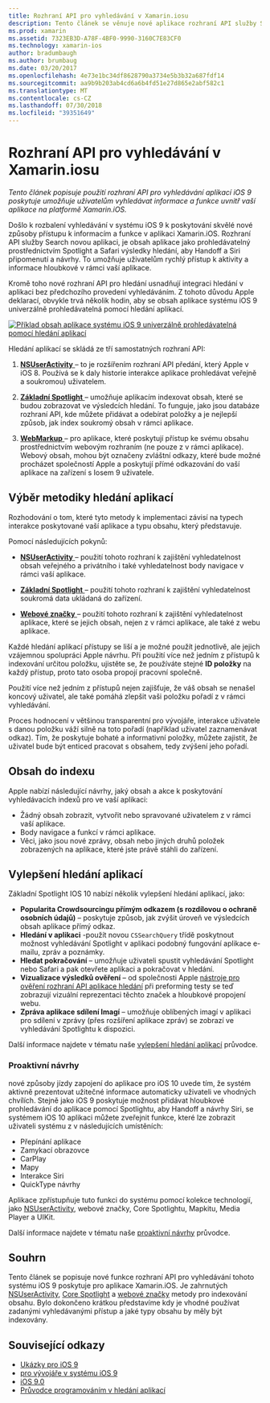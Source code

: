 ```yaml
---
title: Rozhraní API pro vyhledávání v Xamarin.iosu
description: Tento článek se věnuje nové aplikace rozhraní API služby Search poskytovaného Iosem 9 umožňuje uživatelům vyhledávat informace a funkce uvnitř vaší aplikace na platformě Xamarin.iOS.
ms.prod: xamarin
ms.assetid: 7323EB3D-A78F-4BF0-9990-3160C7E83CF0
ms.technology: xamarin-ios
author: bradumbaugh
ms.author: brumbaug
ms.date: 03/20/2017
ms.openlocfilehash: 4e73e1bc34df8628790a3734e5b3b32a687fdf14
ms.sourcegitcommit: aa9b9b203ab4cd6a6b4fd51e27d865e2abf582c1
ms.translationtype: MT
ms.contentlocale: cs-CZ
ms.lasthandoff: 07/30/2018
ms.locfileid: "39351649"
---
```

# <a name="search-apis-in-xamarinios"></a>Rozhraní API pro vyhledávání v Xamarin.iosu

_Tento článek popisuje použití rozhraní API pro vyhledávání aplikací iOS 9 poskytuje umožňuje uživatelům vyhledávat informace a funkce uvnitř vaší aplikace na platformě Xamarin.iOS._

Došlo k rozbalení vyhledávání v systému iOS 9 k poskytování skvělé nové způsoby přístupu k informacím a funkce v aplikaci Xamarin.iOS. Rozhraní API služby Search novou aplikaci, je obsah aplikace jako prohledávatelný prostřednictvím Spotlight a Safari výsledky hledání, aby Handoff a Siri připomenutí a návrhy. To umožňuje uživatelům rychlý přístup k aktivity a informace hloubkové v rámci vaší aplikace.

Kromě toho nové rozhraní API pro hledání usnadňují integraci hledání v aplikaci bez předchozího provedení vyhledáváním. Z tohoto důvodu Apple deklarací, obvykle trvá několik hodin, aby se obsah aplikace systému iOS 9 univerzálně prohledávatelná pomocí hledání aplikací.

[![](images/intro01.png "Příklad obsah aplikace systému iOS 9 univerzálně prohledávatelná pomocí hledání aplikací")](images/intro01.png#lightbox)

Hledání aplikací se skládá ze tří samostatných rozhraní API:

1. [**NSUserActivity** ](nsuseractivity.md) – to je rozšířením rozhraní API předání, který Apple v iOS 8. Používá se k daly historie interakce aplikace prohledávat veřejně a soukromou) uživatelem.

2. [**Základní Spotlight** ](corespotlight.md) – umožňuje aplikacím indexovat obsah, které se budou zobrazovat ve výsledcích hledání. To funguje, jako jsou databáze rozhraní API, kde můžete přidávat a odebírat položky a je nejlepší způsob, jak index soukromý obsah v rámci aplikace.

3. [**WebMarkup** ](web-markup.md) – pro aplikace, které poskytují přístup ke svému obsahu prostřednictvím webovým rozhraním (ne pouze z v rámci aplikace). Webový obsah, mohou být označeny zvláštní odkazy, které bude možné procházet společností Apple a poskytují přímé odkazování do vaší aplikace na zařízení s Iosem 9 uživatele.

## <a name="selecting-an-app-search-approach"></a>Výběr metodiky hledání aplikací

Rozhodování o tom, které tyto metody k implementaci závisí na typech interakce poskytované vaší aplikace a typu obsahu, který představuje.

Pomocí následujících pokynů:

- [**NSUserActivity** ](nsuseractivity.md) – použití tohoto rozhraní k zajištění vyhledatelnost obsah veřejného a privátního i také vyhledatelnost body navigace v rámci vaší aplikace.

- [**Základní Spotlight** ](corespotlight.md) – použití tohoto rozhraní k zajištění vyhledatelnost soukromá data ukládaná do zařízení.

- [**Webové značky** ](web-markup.md) – použití tohoto rozhraní k zajištění vyhledatelnost aplikace, které se jejich obsah, nejen z v rámci aplikace, ale také z webu aplikace.

Každé hledání aplikací přístupy se liší a je možné použít jednotlivě, ale jejich vzájemnou spolupráci Apple návrhu. Při použití více než jedním z přístupů k indexování určitou položku, ujistěte se, že používáte stejné **ID položky** na každý přístup, proto tato osoba propojí pracovní společně.

Použití více než jedním z přístupů nejen zajišťuje, že váš obsah se nenašel koncový uživatel, ale také pomáhá zlepšit vaši položku pořadí z v rámci vyhledávání.

Proces hodnocení v většinou transparentní pro vývojáře, interakce uživatele s danou položku váží silně na toto pořadí (například uživatel zaznamenávat odkaz).
Tím, že poskytuje bohaté a informativní položky, můžete zajistit, že uživatel bude být enticed pracovat s obsahem, tedy zvýšení jeho pořadí.

## <a name="what-content-to-index"></a>Obsah do indexu

Apple nabízí následující návrhy, jaký obsah a akce k poskytování vyhledávacích indexů pro ve vaší aplikaci:

 - Žádný obsah zobrazit, vytvořit nebo spravované uživatelem z v rámci vaší aplikace.
 - Body navigace a funkcí v rámci aplikace.
 - Věci, jako jsou nové zprávy, obsah nebo jiných druhů položek zobrazených na aplikace, které jste právě stáhli do zařízení.

## <a name="app-search-enhancements"></a>Vylepšení hledání aplikací

Základní Spotlight IOS 10 nabízí několik vylepšení hledání aplikací, jako:

- **Popularita Crowdsourcingu přímým odkazem (s rozdílovou o ochraně osobních údajů)** – poskytuje způsob, jak zvýšit úroveň ve výsledcích obsah aplikace přímý odkaz.
- **Hledání v aplikaci** -použít novou `CSSearchQuery` třídě poskytnout možnost vyhledávání Spotlight v aplikaci podobný fungování aplikace e-mailu, zpráv a poznámky.
- **Hledat pokračování** – umožňuje uživateli spustit vyhledávání Spotlight nebo Safari a pak otevřete aplikaci a pokračovat v hledání.
- **Vizualizace výsledků ověření** – od společnosti Apple [nástroje pro ověření rozhraní API aplikace hledání](https://search.developer.apple.com/appsearch-validation-tool) při preforming testy se teď zobrazují vizuální reprezentaci těchto značek a hloubkové propojení webu.
- **Zpráva aplikace sdílení Imagí** – umožňuje oblíbených imagí v aplikaci pro sdílení v zprávy (přes rozšíření aplikace zpráv) se zobrazí ve vyhledávání Spotlightu k dispozici.

Další informace najdete v tématu naše [vylepšení hledání aplikací](~/ios/platform/search/app-search-enhancements.md) průvodce.

### <a name="proactive-suggestions"></a>Proaktivní návrhy

nové způsoby jízdy zapojení do aplikace pro iOS 10 uvede tím, že systém aktivně prezentovat užitečné informace automaticky uživateli ve vhodných chvílích. Stejně jako iOS 9 poskytuje možnost přidávat hloubkové prohledávání do aplikace pomocí Spotlightu, aby Handoff a návrhy Siri, se systémem iOS 10 aplikaci můžete zveřejnit funkce, které lze zobrazit uživateli systému z v následujících umístěních:

- Přepínání aplikace
- Zamykací obrazovce
- CarPlay
- Mapy
- Interakce Siri
- QuickType návrhy 

Aplikace zpřístupňuje tuto funkci do systému pomocí kolekce technologií, jako [NSUserActivity](https://developer.xamarin.com/api/type/Foundation.NSUserActivity/), webové značky, Core Spotlightu, Mapkitu, Media Player a UIKit.

Další informace najdete v tématu naše [proaktivní návrhy](~/ios/platform/search/proactive-suggestions.md) průvodce.

## <a name="summary"></a>Souhrn

Tento článek se popisuje nové funkce rozhraní API pro vyhledávání tohoto systému iOS 9 poskytuje pro aplikace Xamarin.iOS. Je zahrnutých [NSUserActivity](nsuseractivity.md), [Core Spotlight](corespotlight.md) a [webové značky](web-markup.md) metody pro indexování obsahu. Bylo dokončeno krátkou představíme kdy je vhodné používat zadanými vyhledávanými přístup a jaké typy obsahu by měly být indexovány.



## <a name="related-links"></a>Související odkazy

- [Ukázky pro iOS 9](https://developer.xamarin.com/samples/ios/iOS9/)
- [pro vývojáře v systému iOS 9](https://developer.apple.com/ios/pre-release/)
- [iOS 9.0](https://developer.apple.com/library/prerelease/ios/releasenotes/General/WhatsNewIniOS/Articles/iOS9.html)
- [Průvodce programováním v hledání aplikací](https://developer.apple.com/library/prerelease/ios/documentation/General/Conceptual/AppSearch/index.html#//apple_ref/doc/uid/TP40016308)
